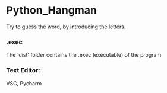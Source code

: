 # Python_Hangman
Try to guess the word, by introducing the letters.

### .exec
The 'dist' folder contains the .exec (executable) of the program

### Text Editor: 
VSC, Pycharm
